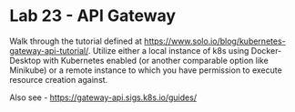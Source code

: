 # Lab 23 - API Gateway

Walk through the tutorial defined at https://www.solo.io/blog/kubernetes-gateway-api-tutorial/. Utilize either a local instance of k8s using Docker-Desktop with Kubernetes enabled (or another comparable option like Minikube) or a remote instance to which you have permission to execute resource creation against.

Also see - https://gateway-api.sigs.k8s.io/guides/
